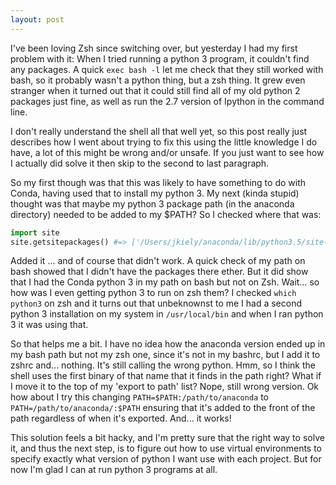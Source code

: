 ```yaml
---
layout: post
---
```


I've been loving Zsh since switching over, but yesterday I had my first problem with it: When I tried running a python 3 program, it couldn't find any packages. A quick `exec bash -l` let me check that they still worked with bash, so it probably wasn't a python thing, but a zsh thing. It grew even stranger when it turned out that it could still find all of my old python 2 packages just fine, as well as run the 2.7 version of Ipython in the command line.

I don't really understand the shell all that well yet, so this post really just describes how I went about trying to fix this using the little knowledge I do have, a lot of this might be wrong and/or unsafe. If you just want to see how I actually did solve it then skip to the second to last paragraph.

So my first though was that this was likely to have something to do with Conda, having used that to install my python 3. My next (kinda stupid) thought was that maybe my python 3 package path (in the anaconda directory) needed to be added to my $PATH? So I checked where that was:

```py
import site
site.getsitepackages() #=> ['/Users/jkiely/anaconda/lib/python3.5/site-packages']
```

Added it ... and of course that didn't work. A quick check of my path on bash showed that I didn't have the packages there ether. But it did show that I had the Conda python 3 in my path on bash but not on Zsh. Wait... so how was I even getting python 3 to run on zsh them? I checked `which python3` on zsh and it turns out that unbeknownst to me I had a second python 3 installation on my system in `/usr/local/bin` and when I ran python 3 it was using that.

So that helps me a bit. I have no idea how the anaconda version ended up in my bash path but not my zsh one, since it's not in my bashrc, but I add it to zshrc and... nothing. It's still calling the wrong python. Hmm, so I think the shell uses the first binary of that name that it finds in the path right? What if I move it to the top of my 'export to path' list? Nope, still wrong version. Ok how about I try this changing `PATH=$PATH:/path/to/anaconda` to `PATH=/path/to/anaconda/:$PATH` ensuring that it's added to the front of the path regardless of when it's exported. And... it works!

This solution feels a bit hacky, and I'm pretty sure that the right way to solve it, and thus the next step, is to figure out how to use virtual environments to specify exactly what version of python I want use with each project. But for now I'm glad I can at run python 3 programs at all.
